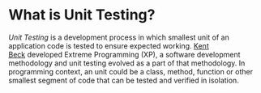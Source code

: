 # What is Unit Testing?

*Unit Testing* is a development process in which smallest unit of an application code is tested to ensure expected working. [Kent Beck](https://twitter.com/KentBeck) developed Extreme Programming (XP), a software development methodology and unit testing evolved as a part of that methodology. In programming context, an unit could be a class, method, function or other smallest segment of code that can be tested and verified in isolation.
